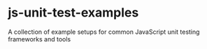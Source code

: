 # js-unit-test-examples
A collection of example setups for common JavaScript unit testing frameworks and tools
